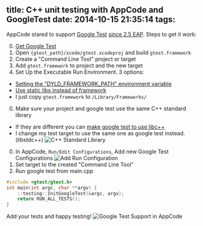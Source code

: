 title: C++ unit testing with AppCode and GoogleTest
date: 2014-10-15 21:35:14
tags:
---
AppCode stared to support [Google Test](https://code.google.com/p/googletest/) [since 2.5 EAP](http://blog.jetbrains.com/objc/2013/09/appcode-2-5-eap-opens-with-cocoapods-and-google-test/). Steps to get it work:

0. [Get Google Test](https://code.google.com/p/googletest/downloads/list)
0. Open `{gtest_path}/xcode/gtest.xcodeproj` and build `gtest.framework`
0. Create a "Command Line Tool" project or target
0. Add `gtest.framework` to project and the new target
0. Set Up the Executable Run Environment. 3 options:
  * [Setting the "DYLD_FRAMEWORK_PATH" environment variable](https://code.google.com/p/googletest/wiki/XcodeGuide#Set_Up_the_Executable_Run_Environment)
  * [Use static libs instead of framework](http://dennycd.me/google-test-xcode-mac-osx/)
  * I just copy `gtest.framework` to `/Library/Frameworks/`
0. Make sure your project and google test use the same C++ standard library
<!-- more -->
  * If they are different you can [make google test to use libc++](http://dennycd.me/google-test-xcode-mac-osx/)
  * I change my test target to use the same one as google test instead. (libstdc++) ![C++ Standard Library](lib.png)
0. In AppCode, `Run/Edit Configurations`, Add new Google Test Configurations ![Add Run Configuration](run.png)
0. Set target to the created "Command Line Tool"
0. Run google test from main.cpp
```c++
#include <gtest/gtest.h>
int main(int argc, char **argv) {
    ::testing::InitGoogleTest(&argc, argv);
    return RUN_ALL_TESTS();
}
```  
Add your tests and happy testing!
![Google Test Support in AppCode](googleTest.png)
